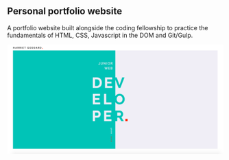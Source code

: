 ## Personal portfolio website

A portfolio website built alongside the coding fellowship to practice the fundamentals of HTML, CSS, Javascript in the DOM and Git/Gulp.

![alt text](./img/screenshot.png)